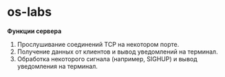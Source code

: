 # os-labs

**Функции сервера**
1. Прослушивание соединений TCP на некотором порте.
2. Получение данных от клиентов и вывод уведомлений
на терминал.
3. Обработка некоторого сигнала (например, SIGHUP) и
вывод уведомления на терминал.